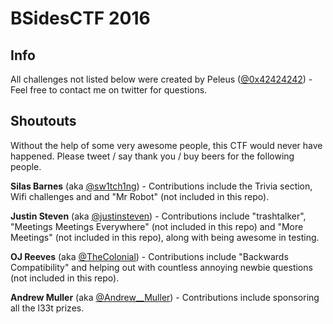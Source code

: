 # BSidesCTF 2016

## Info
All challenges not listed below were created by Peleus ([@0x42424242](https://twitter.com/0x42424242)) - Feel free to contact me on twitter for questions.

## Shoutouts

Without the help of some very awesome people, this CTF would never have happened. Please tweet / say thank you / buy beers for the following people.

**Silas Barnes** (aka [@sw1tch1ng](https://twitter.com/sw1tch1ng)) - Contributions include the Trivia section, Wifi challenges and and "Mr Robot" (not included in this repo).

**Justin Steven** (aka [@justinsteven](https://twitter.com/justinsteven)) - Contributions include "trashtalker", "Meetings Meetings Everywhere" (not included in this repo) and "More Meetings" (not included in this repo), along with being awesome in testing.

**OJ Reeves** (aka [@TheColonial](https://twitter.com/TheColonial)) - Contributions include "Backwards Compatibility" and helping out with countless annoying newbie questions (not included in this repo).

**Andrew Muller** (aka [@Andrew\_\_Muller](https://twitter.com/Andrew__Muller)) - Contributions include sponsoring all the l33t prizes.


